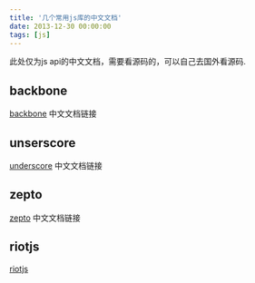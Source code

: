 ```yaml
---
title: '几个常用js库的中文文档'
date: 2013-12-30 00:00:00
tags: [js]
---
```


此处仅为js api的中文文档，需要看源码的，可以自己去国外看源码.  

## backbone
[backbone](http://www.css88.com/doc/backbone/) 中文文档链接

## unserscore
[underscore](http://www.css88.com/doc/underscore/) 中文文档链接

## zepto
[zepto](http://www.css88.com/doc/zeptojs_api/) 中文文档链接

## riotjs
[riotjs](https://muut.com/riotjs/docs/)

